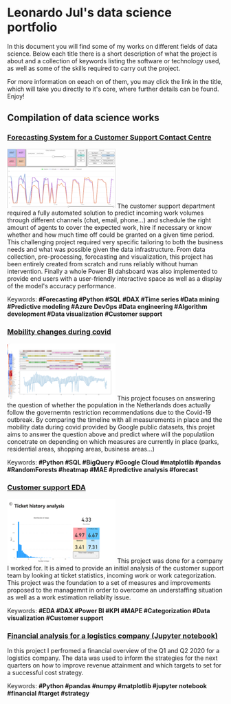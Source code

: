 # Leonardo Jul's data science portfolio

In this document you will find some of my works on different fields of data science. Below each title there is a short description of what the project is about and a collection of keywords listing the software or technology used, as well as some of the skills required to carry out the project.

For more information on eeach on of them, you may click the link in the title, which will take you directly to it's core, where further details can be found. Enjoy!

## Compilation of data science works

### [Forecasting System for a Customer Support Contact Centre](https://leonardojul.github.io/Forecasting-System/)
<img src ="https://raw.githubusercontent.com/Leonardojul/Portfolio/main/FC-dashboard1.png" width="50%" height="50%">
The customer support department required a fully automated solution to predict incoming work volumes through different channels (chat, email, phone...) and schedule the right amount of agents to cover the expected work, hire if necessary or know whether and how much time off could be granted on a given time period. This challenging project required very specific tailoring to both the business needs and what was possible given the data infrastructure. From data collection, pre-processing, forecasting and visualization, this project has been entirely created from scratch and runs reliably without human intervention. Finally a whole Power BI dahsboard was also implemented to provide end users with a user-friendly interactive space as well as a display of the model's accuracy performance.

Keywords: **#Forecasting #Python #SQL #DAX #Time series #Data mining #Predictive modeling #Azure DevOps #Data engineering #Algorithm development #Data visualization #Customer support**

### [Mobility changes during covid](https://htmlpreview.github.io/?https://github.com/Leonardojul/mobility_corona/blob/main/mobility-changes-during-covid.html)
<img src ="https://raw.githubusercontent.com/Leonardojul/Portfolio/main/mobily-corona.png" width="50%" height="50%">
This project focuses on answering the question of whether the population in the Netherlands does actually follow the governemtn restriction recommendations due to the Covid-19 outbreak. By comparing the timeline with all measurements in place and the mobility data during covid provided by Google public datasets, this projet aims to answer the question above and predict where will the populatiion concetrate on depending on which measures are currently in place (parks, residential areas, shopping areas, business areas...)

Keywords: **#Python #SQL #BigQuery #Google Cloud #matplotlib #pandas #RandomForests #heatmap #MAE #predictive analysis #forecast**


### [Customer support EDA](https://leonardojul.github.io/Customer-Support_EDA_Power_BI/)
<img src ="https://raw.githubusercontent.com/Leonardojul/Portfolio/main/Ticket-history-analysis-1.png" width="50%" height="50%">
This project was done for a company I worked for. It is aimed to provide an initial analysis of the customer support team by looking at ticket statistics, incoming work or work categorization. This project was the foundation to a set of measures and improvements proposed to the managemnt in order to overcome an understaffing situation as well as a work estimation reliablity issue.

Keywords: **#EDA #DAX #Power BI #KPI #MAPE #Categorization #Data visualization #Customer support**


### [Financial analysis for a logistics company (Jupyter notebook)](https://htmlpreview.github.io/?https://github.com/Leonardojul/financial/blob/docs/Financial_analysis.html)
In this project I perfromed a financial overview of the Q1 and Q2 2020 for a logistics company. The data was used to inform the strategies for the next quarters on how to improve revenue attainment and which targets to set for a successful cost strategy.

Keywords: **#Python #pandas #numpy #matplotlib #jupyter notebook #financial #target #strategy**


